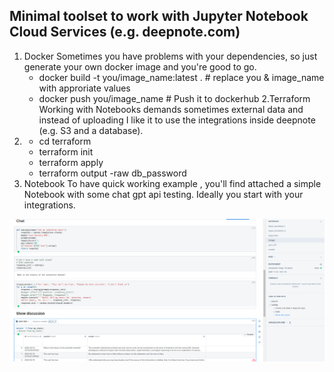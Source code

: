 ## Minimal toolset to work with Jupyter Notebook Cloud Services (e.g. deepnote.com)

1. Docker 
Sometimes you have problems with your dependencies, so just generate your own docker image and you're good to go.
   * docker build -t you/image_name:latest . # replace you & image_name with approriate values 
   * docker push you/image_name # Push it to dockerhub
2.Terraform 
Working with Notebooks demands sometimes external data and instead of uploading I like it to use the integrations inside deepnote (e.g. S3 and a database).
3. * cd terraform
   * terraform init
   * terraform apply
   * terraform output -raw db_password
3. Notebook
To have quick working example , you'll find attached a simple Notebook with some chat gpt api testing.
Ideally you start with your integrations.

![localImage](deepnote_notebook.png)